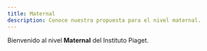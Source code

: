 ```yaml
---
title: Maternal
description: Conoce nuestra propuesta para el nivel maternal.
---
```


Bienvenido al nivel **Maternal** del Instituto Piaget.
